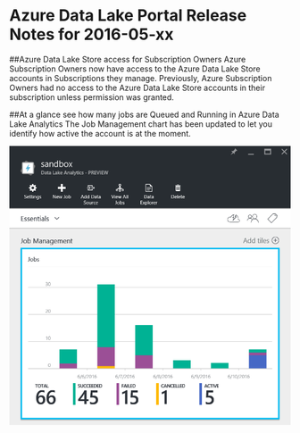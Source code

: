 Azure Data Lake Portal Release Notes for 2016-05-xx
===================================================

##Azure Data Lake Store access for Subscription Owners
Azure Subscription Owners now have access to the Azure Data Lake Store accounts in Subscriptions they manage. Previously, Azure Subscription Owners had no access to the Azure Data Lake Store accounts in their subscription unless permission was granted.

##At a glance see how many jobs are Queued and Running in Azure Data Lake Analytics
The Job Management chart has been updated to let you identify how active the account is at the moment. 

![](/docs/img/Portal/JobManagementActive.png "")
